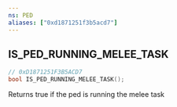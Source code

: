 ```yaml
---
ns: PED
aliases: ["0xd1871251f3b5acd7"]
---
```

## IS_PED_RUNNING_MELEE_TASK

```c
// 0xD1871251F3B5ACD7
bool IS_PED_RUNNING_MELEE_TASK();
```

Returns true if the ped is running the melee task

